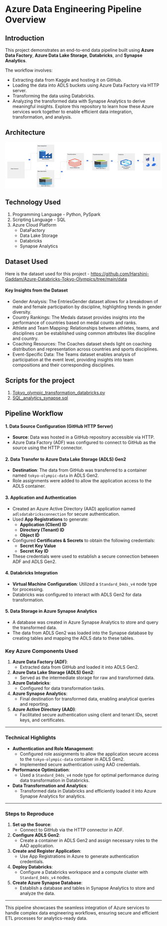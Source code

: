 # Azure Data Engineering Pipeline Overview

## Introduction
This project demonstrates an end-to-end data pipeline built using **Azure Data Factory**, **Azure Data Lake Storage**, **Databricks**, and **Synapse Analytics**. 

The workflow involves:
- Extracting data from Kaggle and hosting it on GitHub.
- Loading the data into ADLS buckets using Azure Data Factory via HTTP server.
- Transforming the data using Databricks.
- Analyzing the transformed data with Synapse Analytics to derive meaningful insights.
Explore this repository to learn how these Azure services work together to enable efficient data integration, transformation, and analysis.

## Architecture
![project Architecture](Azure_Databricks_DA.png)

## Technology Used
1. Programming Language - Python, PySpark
2. Scripting Language - SQL
3. Azure Cloud Platform
   - DataFactory
   - Data Lake Storage
   - Databricks
   - Synapse Analytics
  
## Dataset Used
Here is the dataset used for this project - https://github.com/Harshini-Gaddam/Azure-Databricks-Tokyo-Olympics/tree/main/data

#### Key Insights from the Dataset
- Gender Analysis: The EntriesGender dataset allows for a breakdown of male and female participation by discipline, highlighting trends in gender diversity.
- Country Rankings: The Medals dataset provides insights into the performance of countries based on medal counts and ranks.
- Athlete and Team Mapping: Relationships between athletes, teams, and disciplines can be established using common attributes like discipline and country.
- Coaching Resources: The Coaches dataset sheds light on coaching distribution and representation across countries and sports disciplines.
- Event-Specific Data: The Teams dataset enables analysis of participation at the event level, providing insights into team compositions and their corresponding disciplines.

## Scripts for the project 
1. [Tokyo_olympic_transformation_databricks.py](Tokyo_olympic_transformation.py)
2. [SQL_analytics_synapse.sql](SQL_analytics.sql)

## Pipeline Workflow

#### 1. Data Source Configuration (GitHub HTTP Server)
- **Source**: Data was hosted in a GitHub repository accessible via HTTP.
- Azure Data Factory (ADF) was configured to connect to GitHub as the source using the HTTP connector.

#### 2. Data Transfer to Azure Data Lake Storage (ADLS) Gen2
- **Destination**: The data from GitHub was transferred to a container named `tokyo-olympic-data` in ADLS Gen2.
- Role assignments were added to allow the application access to the ADLS container.

#### 3. Application and Authentication
- Created an Azure Active Directory (AAD) application named `adlsdatabricksconnection` for secure authentication.
- Used **App Registrations** to generate:
  - **Application (Client) ID**
  - **Directory (Tenant) ID**
  - **Object ID**
- Configured **Certificates & Secrets** to obtain the following credentials:
  - **Secret Key Value**
  - **Secret Key ID**
- These credentials were used to establish a secure connection between ADF and ADLS Gen2.

#### 4. Databricks Integration
- **Virtual Machine Configuration**: Utilized a `Standard_D4ds_v4` node type for processing.
- Databricks was configured to interact with ADLS Gen2 for data transformation.

#### 5. Data Storage in Azure Synapse Analytics
- A database was created in Azure Synapse Analytics to store and query the transformed data.
- The data from ADLS Gen2 was loaded into the Synapse database by creating tables and mapping the ADLS data to these tables.

### Key Azure Components Used
1. **Azure Data Factory (ADF)**:
   - Extracted data from GitHub and loaded it into ADLS Gen2.
2. **Azure Data Lake Storage (ADLS) Gen2**:
   - Served as the intermediate storage for raw and transformed data.
3. **Azure Databricks**:
   - Configured for data transformation tasks.
4. **Azure Synapse Analytics**:
   - Final destination for transformed data, enabling analytical queries and reporting.
5. **Azure Active Directory (AAD)**:
   - Facilitated secure authentication using client and tenant IDs, secret keys, and certificates.

---

### Technical Highlights

- **Authentication and Role Management**:
  - Configured role assignments to allow the application secure access to the `tokyo-olympic-data` container in ADLS Gen2.
  - Implemented secure authentication using AAD credentials.
- **Performance Optimization**:
  - Used a `Standard_D4ds_v4` node type for optimal performance during data transformation in Databricks.
- **Data Transformation and Analytics**:
  - Transformed data in Databricks and efficiently loaded it into Azure Synapse Analytics for analytics.

---

### Steps to Reproduce

1. **Set up the Source**:
   - Connect to GitHub via the HTTP connector in ADF.
2. **Configure ADLS Gen2**:
   - Create a container in ADLS Gen2 and assign necessary roles to the AAD application.
3. **Create and Register Application**:
   - Use App Registrations in Azure to generate authentication credentials.
4. **Deploy Databricks**:
   - Configure a Databricks workspace and a compute cluster with `Standard_D4ds_v4` nodes.
5. **Create Azure Synapse Database**:
   - Establish a database and tables in Synapse Analytics to store and analyze the data.

---
This pipeline showcases the seamless integration of Azure services to handle complex data engineering workflows, ensuring secure and efficient ETL processes for analytics-ready data.




   

